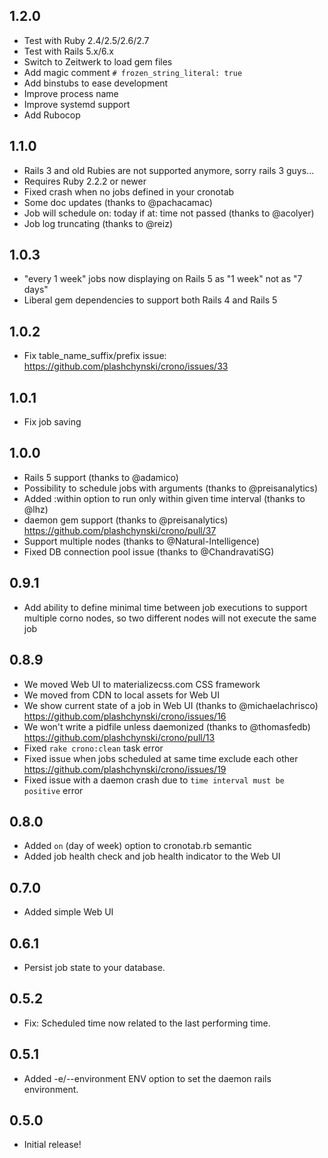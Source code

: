1.2.0
-----------

- Test with Ruby 2.4/2.5/2.6/2.7
- Test with Rails 5.x/6.x
- Switch to Zeitwerk to load gem files
- Add magic comment `# frozen_string_literal: true`
- Add binstubs to ease development
- Improve process name
- Improve systemd support
- Add Rubocop


1.1.0
-----------
- Rails 3 and old Rubies are not supported anymore, sorry rails 3 guys...
- Requires Ruby 2.2.2 or newer
- Fixed crash when no jobs defined in your cronotab
- Some doc updates (thanks to @pachacamac)
- Job will schedule on: today if at: time not passed (thanks to @acolyer)
- Job log truncating (thanks to @reiz)


1.0.3
-----------
- "every 1 week" jobs now displaying on Rails 5 as "1 week" not as "7 days"
- Liberal gem dependencies to support both Rails 4 and Rails 5


1.0.2
-----------
- Fix table_name_suffix/prefix issue: https://github.com/plashchynski/crono/issues/33


1.0.1
-----------
- Fix job saving


1.0.0
-----------
- Rails 5 support (thanks to @adamico)
- Possibility to schedule jobs with arguments (thanks to @preisanalytics)
- Added :within option to run only within given time interval (thanks to @lhz)
- daemon gem support (thanks to @preisanalytics) https://github.com/plashchynski/crono/pull/37
- Support multiple nodes (thanks to @Natural-Intelligence)
- Fixed DB connection pool issue (thanks to @ChandravatiSG)


0.9.1
-----------
- Add ability to define minimal time between job executions to support multiple corno nodes, so two different nodes will not execute the same job


0.8.9
-----------

- We moved Web UI to materializecss.com CSS framework
- We moved from CDN to local assets for Web UI
- We show current state of a job in Web UI (thanks to @michaelachrisco) https://github.com/plashchynski/crono/issues/16
- We won't write a pidfile unless daemonized (thanks to @thomasfedb) https://github.com/plashchynski/crono/pull/13
- Fixed `rake crono:clean` task error
- Fixed issue when jobs scheduled at same time exclude each other https://github.com/plashchynski/crono/issues/19
- Fixed issue with a daemon crash due to `time interval must be positive` error


0.8.0
-----------

- Added `on` (day of week) option to cronotab.rb semantic
- Added job health check and job health indicator to the Web UI


0.7.0
-----------

- Added simple Web UI


0.6.1
-----------

- Persist job state to your database.


0.5.2
-----------

- Fix: Scheduled time now related to the last performing time.


0.5.1
-----------

- Added -e/--environment ENV option to set the daemon rails environment.


0.5.0
-----------

- Initial release!
